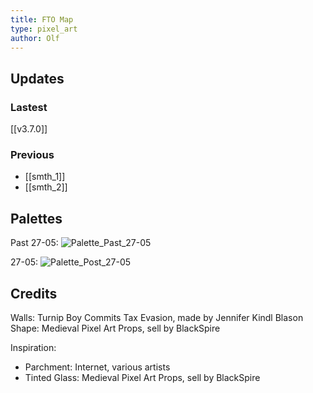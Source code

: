 ```yaml
---
title: FTO Map
type: pixel_art
author: Olf
---
```


## Updates

### Lastest

[[v3.7.0]]

### Previous

- [[smth_1]]
- [[smth_2]]

## Palettes

Past 27-05:
![Palette_Past_27-05](/FABIENs_Brain/attachments/MAP/Other/palette_FTO_past27-05.png "Too much color in it")

27-05:
![Palette_Post_27-05](/FABIENs_Brain/attachments/MAP/Other/palette_FTO_27-05.png "HUE Shifting <3")

## Credits

Walls: Turnip Boy Commits Tax Evasion, made by Jennifer Kindl
Blason Shape: Medieval Pixel Art Props, sell by BlackSpire

Inspiration:

- Parchment: Internet, various artists
- Tinted Glass: Medieval Pixel Art Props, sell by BlackSpire
